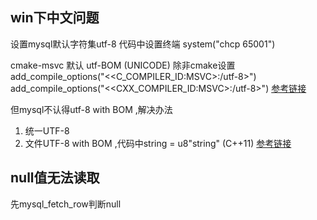## win下中文问题 
设置mysql默认字符集utf-8
代码中设置终端 system("chcp 65001")

cmake-msvc 默认 utf-BOM (UNICODE)
除非cmake设置  
add_compile_options("$<$<C_COMPILER_ID:MSVC>:/utf-8>")  
add_compile_options("$<$<CXX_COMPILER_ID:MSVC>:/utf-8>")
[参考链接](https://www.coder.work/article/6860828)

但mysql不认得utf-8 with BOM ,解决办法
1. 统一UTF-8
2. 文件UTF-8 with BOM ,代码中string = u8"string" (C++11)
[参考链接](https://www.cnblogs.com/Esfog/p/MSVC_UTF8_CHARSET_HANDLE.html)

## null值无法读取
先mysql_fetch_row判断null